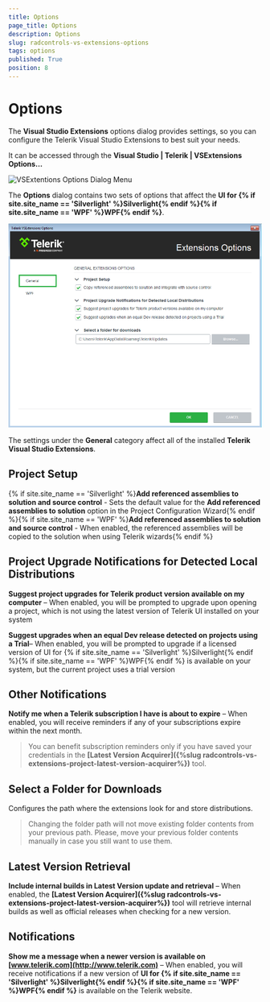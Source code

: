 ```yaml
---
title: Options
page_title: Options
description: Options
slug: radcontrols-vs-extensions-options
tags: options
published: True
position: 8
---
```


# Options



The __Visual Studio Extensions__ options dialog provides settings, so you can configure the Telerik Visual Studio Extensions to best suit your needs.

It can be accessed through the __Visual Studio | Telerik | VSExtensions Options…__

![VSExtentions Options Dialog Menu](images/VSExtentions_OptionsDialogMenu.png)

The __Options__ dialog contains two sets of options that affect the __UI for {% if site.site_name == 'Silverlight' %}Silverlight{% endif %}{% if site.site_name == 'WPF' %}WPF{% endif %}__.

![VSExtentions Options Dialog General](images/VSExtentions_OptionsDialogGeneral.png)

The settings under the __General__ category affect all of the installed __Telerik Visual Studio Extensions__.

## Project Setup

{% if site.site_name == 'Silverlight' %}__Add referenced assemblies to solution and source control__ - Sets the default value for the __Add referenced assemblies to solution__ option in the Project Configuration Wizard{% endif %}{% if site.site_name == 'WPF' %}__Add referenced assemblies to solution and source control__ - When enabled, the referenced assemblies will be copied to the solution when using Telerik wizards{% endif %}

        

## Project Upgrade Notifications for Detected Local Distributions


__Suggest project upgrades for Telerik product version available on my computer__ – When enabled, you will be prompted to upgrade upon opening a project, which is not using the latest version of Telerik UI installed on your system

__Suggest upgrades when an equal Dev release detected on projects using a Trial__– When enabled, you will be prompted to upgrade if a licensed version of UI for {% if site.site_name == 'Silverlight' %}Silverlight{% endif %}{% if site.site_name == 'WPF' %}WPF{% endif %} is available on your system, but the current project uses a trial version

## Other Notifications

__Notify me when a Telerik subscription I have is about to expire__ – When enabled, you will receive reminders if any of your subscriptions expire within the next month.
        

>You can benefit subscription reminders only if you have saved your credentials in the __[Latest Version Acquirer]({%slug radcontrols-vs-extensions-project-latest-version-acquirer%})__ tool.
          

## Select a Folder for Downloads

Configures the path where the extensions look for and store distributions.
            

>Changing the folder path will not move existing folder contents from your previous path. Please, move your previous folder contents manually in case you still want to use them.
              

## Latest Version Retrieval

__Include internal builds in Latest Version update and retrieval__ – When enabled, the __[Latest Version Acquirer]({%slug radcontrols-vs-extensions-project-latest-version-acquirer%})__ tool will retrieve internal builds as well as official releases when checking for a new version.

## Notifications

__Show me a message when a newer version is available on [www.telerik.com](http://www.telerik.com)__ – When enabled, you will receive notifications if a new version of __UI for {% if site.site_name == 'Silverlight' %}Silverlight{% endif %}{% if site.site_name == 'WPF' %}WPF{% endif %}__ is available on the Telerik website.
